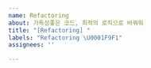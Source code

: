 ```yaml
---
name: Refactoring
about: 가독성좋은 코드, 최적의 로직으로 바꿔줘
title: "[Refactoring] "
labels: "Refactoring \U0001F9F1"
assignees: ''

---
```



